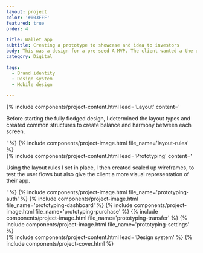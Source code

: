 ```yaml
---
layout: project
color: '#003FFF'
featured: true
order: 4

title: Wallet app
subtitle: Creating a prototype to showcase and idea to investors
body: This was a design for a pre-seed A MVP. The client wanted a the demo app to be graphically appealing, so I created a cool design system and then prototyped the first features for the developers to code.
category: Digital

tags:
  - Brand identity
  - Design system
  - Mobile design

---
```


<div class="section">
  <div class="section__container">
    {% include components/project-content.html
      lead='Layout'
      content='
        <p>Before starting the fully fledged design, I determined the layout types and created common structures to create balance and harmony between each screen.</p>
      '
    %}
    {% include components/project-image.html file_name='layout-rules' %}
  </div>
</div>

<div class="section">
  <div class="section__container">
    {% include components/project-content.html
      lead='Prototyping'
      content='
        <p>Using the layout rules I set in place, I then created scaled up wireframes, to test the user flows but also give the client a more visual representation of their app.</p>
      '
    %}
    {% include components/project-image.html file_name='prototyping-auth' %}
    {% include components/project-image.html file_name='prototyping-dashboard' %}
    {% include components/project-image.html file_name='prototyping-purchase' %}
    {% include components/project-image.html file_name='prototyping-transfer' %}
    {% include components/project-image.html file_name='prototyping-settings' %}
  </div>
</div>

<div class="section">
  <div class="section__container">
    {% include components/project-content.html
      lead='Design system'
    %}
    {% include components/project-cover.html %}
  </div>
</div>
